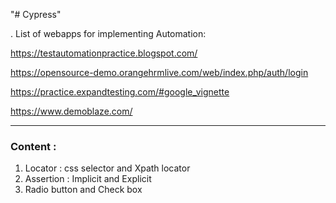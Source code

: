 "# Cypress"

. List of webapps for implementing Automation:

https://testautomationpractice.blogspot.com/

https://opensource-demo.orangehrmlive.com/web/index.php/auth/login

https://practice.expandtesting.com/#google_vignette

https://www.demoblaze.com/

---

### Content :

1. Locator : css selector and Xpath locator
2. Assertion : Implicit and Explicit
3. Radio button and Check box
